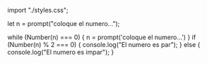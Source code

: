 import "./styles.css";

let n = prompt("coloque el numero...");

while (Number(n) === 0) {
  n = prompt('coloque el numero...')
}
if (Number(n) % 2 === 0) {
  console.log("El numero es par");
} else {
  console.log("El numero es impar");
}
